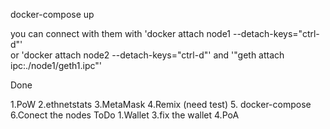 docker-compose up








you can connect with them with
'docker attach node1 --detach-keys="ctrl-d"'	
	or
'docker attach node2 --detach-keys="ctrl-d"'
and
'"geth attach ipc:./node1/geth1.ipc"'



Done

1.PoW
2.ethnetstats
3.MetaMask 
4.Remix (need test)
5. docker-compose 
6.Conect the nodes
ToDo
1.Wallet
3.fix the wallet
4.PoA
